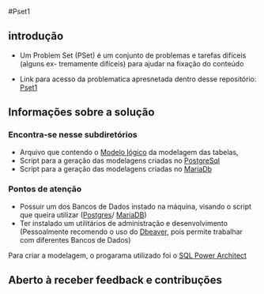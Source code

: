 #Pset1 
## introdução
- Um Problem Set (PSet) é um conjunto de problemas e tarefas difíceis (alguns ex-
tremamente difíceis) para ajudar na fixação do conteúdo 

- Link para acesso da problematica apresnetada dentro desse repositório: [Pset1](https://drive.google.com/file/d/1Mm-0ztIToaWrwU48KIg3dGew-Bsz7Znb/view?usp=sharing)

## Informações sobre a solução
 ### Encontra-se nesse subdiretórios
 - Arquivo que contendo o [Modelo lógico](https://github.com/oteixeiras/uvv_bd_1_cc1n/blob/main/pset1/psett1.architect.xml) da modelagem das tabelas,
 - Script para a geração das modelagens criadas no [PostgreSql](https://github.com/oteixeiras/uvv_bd_1_cc1n/blob/main/pset1/cc1n_202203795_postgresql_hr.sql)
 - Script para a geração das modelagens criadas no [MariaDb](https://github.com/oteixeiras/uvv_bd_1_cc1n/blob/main/pset1/cc1n_202203795_mariadb_hr.sql.sql)

 ### Pontos de atenção
  - Possuir um dos Bancos de Dados instado na máquina, visando o script que queira utilizar ([Postgres](https://www.postgresql.org/)/ [MariaDB](https://mariadb.org/))
  - Ter instalado um utilitários de administração e desenvolvimento (Pessoalmente recomendo o uso do [Dbeaver](https://dbeaver.io/), pois permite trabalhar com diferentes Bancos de Dados)
  
  Para criar a modelagem, o progarama utilizado foi o [SQL Power Architect](https://bestofbi.com/architect-download/)

 ## Aberto à receber feedback e contribuções 
